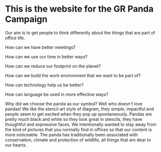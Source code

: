 # This is the website for the GR Panda Campaign

Our aim is to get people to think differently about the things that are part of office life.

How can we have better meetings?

How can we use our time in better ways?

How can we reduce our footprint on the planet?

How can we build the work environment that we want to be part of?

How can technology help us be better?

How can language be used in more effective ways?

Why did we choose the panda as our symbol?  Well who doesn't love pandas!  We like the stencil art style of diagram, they simple, impactful and people seem to get excited when they pop up spontaneously.  Pandas are pretty much black and white so they look great in stencils, they have thoughtful and expressive faces.  We intentionally wanted to stay away from the kind of pictures that you normally find in offices so that our content is more noticeable.  The panda has traditionally been associated with conservation, climate and protection of wildlife, all things that are dear to our hearts.
